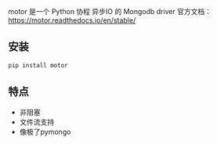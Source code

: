 motor 是一个 Python 协程 异步IO 的 Mongodb driver
官方文档： https://motor.readthedocs.io/en/stable/  
## 安装  
~~~bash
pip install motor
~~~

## 特点  
* 非阻塞  
* 文件流支持  
* 像极了pymongo  
